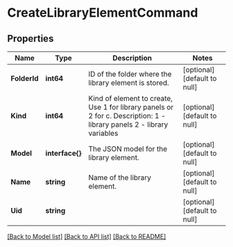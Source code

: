 # CreateLibraryElementCommand

## Properties
Name | Type | Description | Notes
------------ | ------------- | ------------- | -------------
**FolderId** | **int64** | ID of the folder where the library element is stored. | [optional] [default to null]
**Kind** | **int64** | Kind of element to create, Use 1 for library panels or 2 for c. Description: 1 - library panels 2 - library variables | [optional] [default to null]
**Model** | **interface{}** | The JSON model for the library element. | [optional] [default to null]
**Name** | **string** | Name of the library element. | [optional] [default to null]
**Uid** | **string** |  | [optional] [default to null]

[[Back to Model list]](../README.md#documentation-for-models) [[Back to API list]](../README.md#documentation-for-api-endpoints) [[Back to README]](../README.md)


